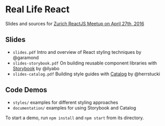 # Real Life React

Slides and sources for [Zurich ReactJS Meetup on April 27th, 2016](http://www.meetup.com/Zurich-ReactJS-Meetup/events/230199914/)

## Slides

- `slides.pdf` Intro and overview of React styling techniques by @garamond
- `slides-storybook.pdf` On building reusable component libraries with [Storybook](https://github.com/kadirahq/react-storybook) by @ilyabo
- `slides-catalog.pdf` Building style guides with [Catalog](http://interactivethings.github.io/catalog/) by @herrstucki

## Code Demos

- `styles/` examples for different styling approaches
- `documentation/` examples for using Storybook and Catalog

To start a demo, run `npm install` and `npm start` from its directory.
